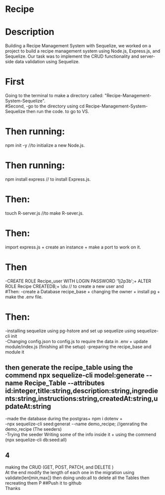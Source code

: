 # Recipe
# Description
Building a Recipe Management System with Sequelize, we worked on a project to build a recipe management system using Node.js, Express.js, and Sequelize. Our task was to implement the CRUD functionality and server-side data validation using Sequelize.

# First
Going to the terminal to make a directory called: "Recipe-Management-System-Sequelize".                                                                             
#Second, 
-go to the directory using cd Recipe-Management-System-Sequelize then run the code. to go to VS.                                                            
# Then  running:                                                                                                                                                                          
npm init -y     //to initialize a new Node.js.                                                                                                                                                           
# Then  running:                                                                                                                                                          
npm install express             // to install Express.js.                                                                                                                                                           
# Then:                                                                                                                                                          
touch R-server.js          //to make R-sever.js.                                                                                                                                                          
# Then:                                                                                                                                                    
 import express.js  + create an instance + make a port to work on it.                                                                                                                                                          
# Then
-CREATE ROLE Recipe_user  WITH LOGIN PASSWORD '1j2p3b';+ ALTER ROLE Recipe CREATEDB;+ \du        // to create a new user and                            
#Then: 
-create a Database recipe_base + changing the owner + install pg + make the .env file.                                                                                                                                                       
# Then:
-installing sequelize using pg-hstore and set up sequelize using sequelize-cli init                                                                
-Changing config.json to config.js to require the data in .env     + update module/index.js (finishing all the setup)
 -preparing the recipe_base and module it                                    
## then generate the recipe_table using the commend npx sequelize-cli model:generate --name Recipe_Table --attributes id:integer,title:string,description:string,ingredients:string,instructions:string,createdAt:string,updateAt:string

-made the database during the postgras+ npm i dotenv +                                                                                                                                                     
-npx sequelize-cli seed:generat --name demo_recipe;    //genrating the demo_recipe (The seeders)                                                                                                                                                        
-Trying the seeder Writing some of the info inside it + using the commend (npx sequelize-cli db:seed:all)                                                                                                                                      
## 4
making the CRUD (GET, POST, PATCH, and DELETE )                                                                                                                                                            
At the end modify the length of each one in the migration using validate{len[min,max]} then doing undo:all to delete all the Tables then recreating them                                                                                                                                                                                                                                                                                                          P ##Push it to github  
Thanks
